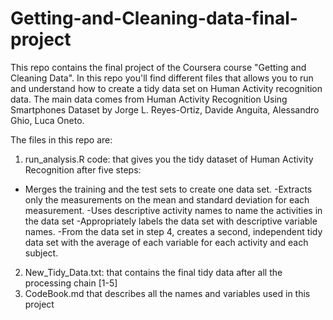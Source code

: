 # Getting-and-Cleaning-data-final-project
This repo contains the final project of the Coursera course "Getting and Cleaning Data".
In this repo you'll find different files that allows you to run and understand how to create a tidy data set on Human Activity recognition data. The main data comes from Human Activity Recognition Using Smartphones Dataset by Jorge L. Reyes-Ortiz, Davide Anguita, Alessandro Ghio, Luca Oneto.

The files in this repo are:
1. run_analysis.R code: that gives you the tidy dataset of Human Activity Recognition after five steps:
- Merges the training and the test sets to create one data set.
-Extracts only the measurements on the mean and standard deviation for each measurement. 
-Uses descriptive activity names to name the activities in the data set
-Appropriately labels the data set with descriptive variable names. 
-From the data set in step 4, creates a second, independent tidy data set with the average of each variable for each activity and each subject.
2. New_Tidy_Data.txt: that contains the final tidy data after all the processing chain [1-5]
3. CodeBook.md that describes all the names and variables used in this project
